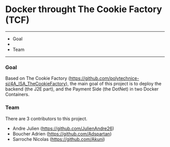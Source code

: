 # Docker throught The Cookie Factory (TCF)
---------------

* Goal
* 
* Team

---------------

### Goal

Based on The Cookie Factory (https://github.com/polytechnice-si/4A_ISA_TheCookieFactory), the main goal of this project is to deploy the backend (the J2E part), and the Payment Side (the DotNet) in two Docker Containers.

###


### Team
 There are 3 contributors to this project. 
* Andre Julien (https://github.com/JulienAndre26)
* Boucher Adrien (https://github.com/Adspartan)
* Sarroche Nicolas (https://github.com/Akuni)



